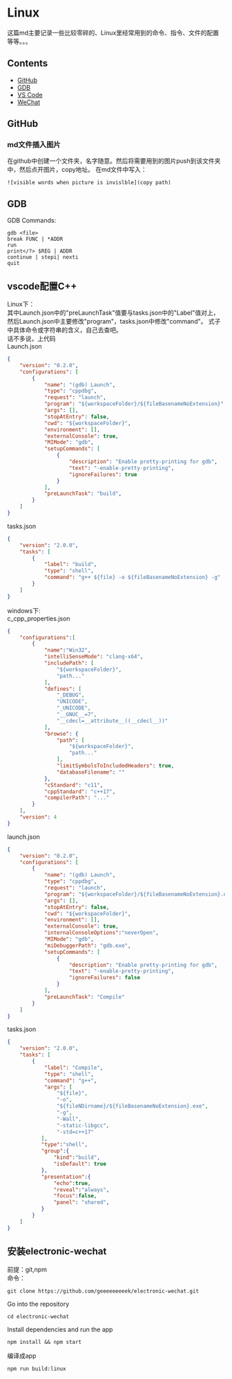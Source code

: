 # Linux
这篇md主要记录一些比较零碎的、Linux里经常用到的命令、指令、文件的配置等等。。。
## Contents
- [GitHub](#github)
- [GDB](#gdb)
- [VS Code](#vscode)
- [WeChat](#wechat)
<span id="github"></span>
## GitHub
### md文件插入图片
在github中创建一个文件夹，名字随意。然后将需要用到的图片push到该文件夹中，然后点开图片，copy地址。
在md文件中写入：
```
![visible words when picture is invislble](copy path)
```
<span id="gdb"></span>
## GDB
GDB Commands:
```
gdb <file>  
break FUNC | *ADDR  
run  
print</?> $REG | ADDR
continue | stepi| nexti
quit
```
<span id="vscode"></span>
## vscode配置C++
Linux下：  
其中Launch.json中的"preLaunchTask"值要与tasks.json中的"Label"值对上，然后Launch.json中主要修改"program"，tasks.json中修改"command"。
式子中具体命令或字符串的含义，自己去查吧。  
话不多说，上代码  
Launch.json
```json
{
    "version": "0.2.0",
    "configurations": [
        {
            "name": "(gdb) Launch",
            "type": "cppdbg",
            "request": "launch",
            "program": "${workspaceFolder}/${fileBasenameNoExtension}",
            "args": [],
            "stopAtEntry": false,
            "cwd": "${workspaceFolder}",
            "environment": [],
            "externalConsole": true,
            "MIMode": "gdb",
            "setupCommands": [
                {
                    "description": "Enable pretty-printing for gdb",
                    "text": "-enable-pretty-printing",
                    "ignoreFailures": true
                }
            ],
            "preLaunchTask": "build",
        }
    ]
}
```
tasks.json
```json
{
    "version": "2.0.0",
    "tasks": [
        {
            "label": "build",
            "type": "shell",
            "command": "g++ ${file} -o ${fileBasenameNoExtension} -g"
        }
    ]
}
```
windows下:  
c_cpp_properties.json
```json
{
    "configurations":[
        {
            "name":"Win32",
            "intelliSenseMode": "clang-x64",
            "includePath": [
                "${workspaceFolder}",
                "path..."
            ],
            "defines": [
                "_DEBUG",
                "UNICODE",
                "_UNICODE",
                "__GNUC__=7",
                "__cdecl=__attribute__((__cdecl__))"
            ],
            "browse": {
                "path": [
                    "${workspaceFolder}",
                    "path..."
                ],
                "limitSymbolsToIncludedHeaders": true,
                "databaseFilename": ""
            },
            "cStandard": "c11",
            "cppStandard": "c++17",
            "compilerPath": "..."
        }
    ],
    "version": 4
}
```
launch.json
```json
{
    "version": "0.2.0",
    "configurations": [
        {
            "name": "(gdb) Launch",
            "type": "cppdbg",
            "request": "launch",
            "program": "${workspaceFolder}/${fileBasenameNoExtension}.exe",
            "args": [],
            "stopAtEntry": false,
            "cwd": "${workspaceFolder}",
            "environment": [],
            "externalConsole": true,
            "internalConsoleOptions":"neverOpen",
            "MIMode": "gdb",
            "miDebuggerPath": "gdb.exe",
            "setupCommands": [
                {
                    "description": "Enable pretty-printing for gdb",
                    "text": "-enable-pretty-printing",
                    "ignoreFailures": false
                }
            ],
            "preLaunchTask": "Compile"
        }
    ]
}
```
tasks.json
```json
{
    "version": "2.0.0",
    "tasks": [
        {
            "label": "Compile",
            "type": "shell",
            "command": "g++",
            "args": [
                "${file}",
                "-o",
                "${fileNDirname}/${fileBasenameNoExtension}.exe",
                "-g",
                "-Wall",
                "-static-libgcc",
                "-std=c++17"
           ],
           "type":"shell",
           "group":{
               "kind":"build",
               "isDefault": true
           },
           "presentation":{
               "echo":true,
               "reveal":"always",
               "focus":false,
               "panel": "shared",
           }
        }
    ]
}
```
<span id="wechat"></span>
## 安装electronic-wechat
前提：git,npm  
命令：
```
git clone https://github.com/geeeeeeeeek/electronic-wechat.git 
```
Go into the repository 
```
cd electronic-wechat 
```
Install dependencies and run the app 
```
npm install && npm start
```
编译成app
```
npm run build:linux
```
